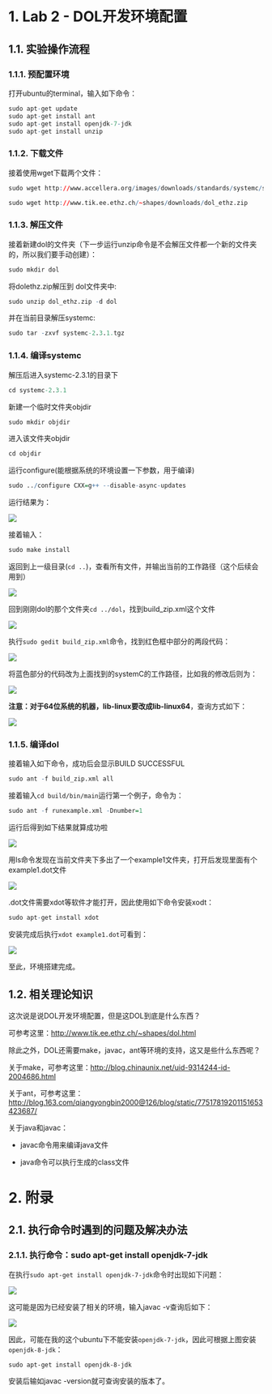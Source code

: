 
# 1. Lab 2 - DOL开发环境配置

## 1.1. 实验操作流程

### 1.1.1. 预配置环境

打开ubuntu的terminal，输入如下命令：

```r
sudo apt-get update
sudo apt-get install ant
sudo apt-get install openjdk-7-jdk
sudo apt-get install unzip
```

### 1.1.2. 下载文件

接着使用wget下载两个文件：

```r
sudo wget http://www.accellera.org/images/downloads/standards/systemc/systemc-2.3.1.tgz

sudo wget http://www.tik.ee.ethz.ch/~shapes/downloads/dol_ethz.zip
```
### 1.1.3. 解压文件

接着新建dol的文件夹（下一步运行unzip命令是不会解压文件都一个新的文件夹的，所以我们要手动创建）：

```r
sudo mkdir dol
```

将dolethz.zip解压到 dol文件夹中:

```r
sudo unzip dol_ethz.zip -d dol
```

并在当前目录解压systemc:

```r
sudo tar -zxvf systemc-2.3.1.tgz
```

### 1.1.4. 编译systemc

解压后进入systemc-2.3.1的目录下

```r
cd systemc-2.3.1
```
新建一个临时文件夹objdir

```r
sudo mkdir objdir
```

进入该文件夹objdir

```r
cd objdir
```

运行configure(能根据系统的环境设置一下参数，用于编译)

```r
sudo ../configure CXX=g++ --disable-async-updates
```
运行结果为：

<img src="./images/3.jpg">

接着输入：

```r
sudo make install
```

返回到上一级目录(`cd ..`)，查看所有文件，并输出当前的工作路径（这个后续会用到）

<img src="./images/4.jpg">

回到刚刚dol的那个文件夹`cd ../dol`，找到build_zip.xml这个文件

<img src="./images/5.jpg">

执行`sudo gedit build_zip.xml`命令，找到红色框中部分的两段代码：

<img src="./images/6.jpg">

将蓝色部分的代码改为上面找到的systemC的工作路径，比如我的修改后则为：

<img src="./images/7.jpg">

**注意：对于64位系统的机器，lib-linux要改成lib-linux64**，查询方式如下：

<img src="./images/8.jpg">

### 1.1.5. 编译dol

接着输入如下命令，成功后会显示BUILD SUCCESSFUL

```r
sudo ant -f build_zip.xml all
```

接着输入`cd build/bin/main`运行第一个例子，命令为：

```r
sudo ant -f runexample.xml -Dnumber=1
```

运行后得到如下结果就算成功啦

<img src="./images/9.jpg">

用ls命令发现在当前文件夹下多出了一个example1文件夹，打开后发现里面有个example1.dot文件

<img src="./images/10.jpg">

.dot文件需要xdot等软件才能打开，因此使用如下命令安装xodt：

```r
sudo apt-get install xdot
```

安装完成后执行`xdot example1.dot`可看到：

<img src="./images/11.jpg">

至此，环境搭建完成。

## 1.2. 相关理论知识

这次说是说DOL开发环境配置，但是这DOL到底是什么东西？

可参考这里：http://www.tik.ee.ethz.ch/~shapes/dol.html

除此之外，DOL还需要make，javac，ant等环境的支持，这又是些什么东西呢？

关于make，可参考这里：http://blog.chinaunix.net/uid-9314244-id-2004686.html

关于ant，可参考这里：http://blog.163.com/qiangyongbin2000@126/blog/static/77517819201151653423687/

关于java和javac：

- javac命令用来编译java文件

- java命令可以执行生成的class文件

# 2. 附录

## 2.1. 执行命令时遇到的问题及解决办法

### 2.1.1. 执行命令：sudo apt-get install openjdk-7-jdk

在执行`sudo apt-get install openjdk-7-jdk`命令时出现如下问题：

<img src="./images/1.jpg">

这可能是因为已经安装了相关的环境，输入javac -v查询后如下：

<img src="./images/2.jpg">

因此，可能在我的这个ubuntu下不能安装`openjdk-7-jdk`，因此可根据上图安装`openjdk-8-jdk`：

`sudo apt-get install openjdk-8-jdk`

安装后输如javac -version就可查询安装的版本了。

